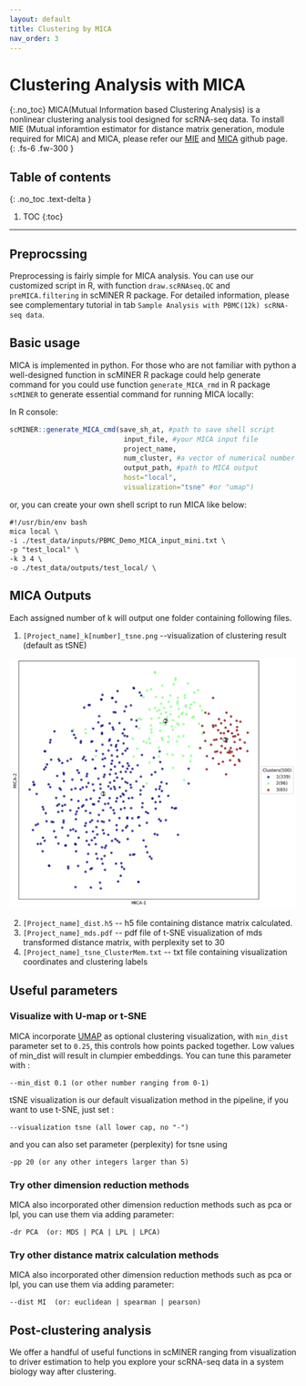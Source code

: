 ```yaml
---
layout: default
title: Clustering by MICA
nav_order: 3
---
```


# Clustering Analysis with MICA
{:.no_toc}
MICA(Mutual Information based Clustering Analysis) is a nonlinear clustering analysis tool designed for scRNA-seq data. To install MIE (Mutual inforamtion estimator for distance matrix generation, module required for MICA) and MICA, please refer our [MIE](https://github.com/jyyulab/MIE) and [MICA](https://github.com/jyyulab/MICA) github page.  
{: .fs-6 .fw-300 }

## Table of contents
{: .no_toc .text-delta }
 
1. TOC
{:toc}

---
## Preprocssing
Preprocessing is fairly simple for MICA analysis. You can use our customized script in R, with function `draw.scRNAseq.QC` and `preMICA.filtering` in scMINER R package. For detailed information, please see complementary tutorial in tab `Sample Analysis with PBMC(12k) scRNA-seq data`.

## Basic usage
MICA is implemented in python. For those who are not familiar with python a well-designed function in scMINER R package could help generate command for   you could use function `generate_MICA_rmd` in R package `scMINER` to generate essential command for running MICA locally:

In R console: 
```R
scMINER::generate_MICA_cmd(save_sh_at, #path to save shell script 
                  			input_file, #your MICA input file
                  			project_name, 
                  			num_cluster, #a vector of numerical number
                  			output_path, #path to MICA output
                  			host="local", 
		                    visualization="tsne" #or "umap")
```


or, you can create your own shell script to run MICA like below: 

```SHELL
#!/usr/bin/env bash
mica local \
-i ./test_data/inputs/PBMC_Demo_MICA_input_mini.txt \
-p "test_local" \
-k 3 4 \
-o ./test_data/outputs/test_local/ \
```

## MICA Outputs

Each assigned number of k will output one folder containing following files.

1. `[Project_name]_k[number]_tsne.png`  --visualization of clustering result (default as tSNE)

  <img src="./plots/2_0_cwl_local_k3_tsne.png" width="600"/> 

2. `[Project_name]_dist.h5`  -- h5 file containing distance matrix calculated.
3. `[Project_name]_mds.pdf`  -- pdf file of t-SNE visualization of mds transformed distance matrix, with perplexity set to 30
4. `[Project_name]_tsne_ClusterMem.txt`  -- txt file containing visualization coordinates and clustering labels


## Useful parameters

### Visualize with U-map or t-SNE
MICA incorporate [UMAP](https://umap-learn.readthedocs.io/en/latest/parameters.html) as optional clustering visualization, with `min_dist` parameter set to `0.25`, this controls how points packed together. Low values of min_dist will result in clumpier embeddings. You can tune this parameter with :

```SHELL
--min_dist 0.1 (or other number ranging from 0-1) 
```

tSNE visualization is our default visualization method in the pipeline, if you want to use t-SNE, just set :

```SHELL
--visualization tsne (all lower cap, no "-")
```
and you can also set parameter (perplexity) for tsne using

```SHELL
-pp 20 (or any other integers larger than 5)
```

### Try other dimension reduction methods
MICA also incorporated other dimension reduction methods such as pca or lpl, 
you can use them via adding parameter:

```SHELL
-dr PCA  (or: MDS | PCA | LPL | LPCA) 
```

### Try other distance matrix calculation methods
MICA also incorporated other dimension reduction methods such as pca or lpl, 
you can use them via adding parameter:

```SHELL
--dist MI  (or: euclidean | spearman | pearson)
```

## Post-clustering analysis
We offer a handful of useful functions in scMINER ranging from visualization to driver estimation to help you explore your scRNA-seq data in a system biology way after clustering. 